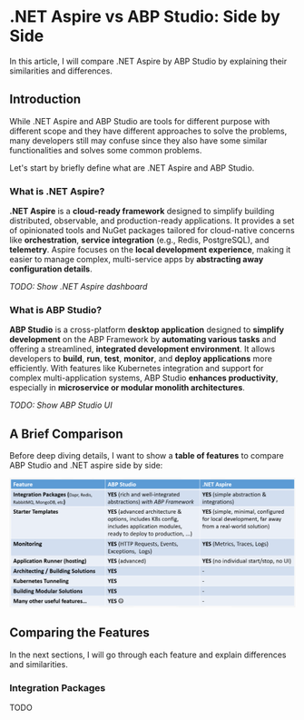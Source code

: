 # .NET Aspire vs ABP Studio: Side by Side

In this article, I will compare .NET Aspire by ABP Studio by explaining their similarities and differences.

## Introduction

While .NET Aspire and ABP Studio are tools for different purpose with different scope and they have different approaches to solve the problems, many developers still may confuse since they also have some similar functionalities and solves some common problems.

Let's start by briefly define what are .NET Aspire and ABP Studio.

### What is .NET Aspire?

**.NET Aspire** is a **cloud-ready framework** designed to simplify building distributed, observable, and production-ready applications. It provides a set of opinionated tools and NuGet packages tailored for cloud-native concerns like **orchestration**, **service integration** (e.g., Redis, PostgreSQL), and **telemetry**. Aspire focuses on the **local development experience**, making it easier to manage complex, multi-service apps by **abstracting away configuration details**.

*TODO: Show .NET Aspire dashboard*

### What is ABP Studio?

**ABP Studio** is a cross-platform **desktop application** designed to **simplify development** on the ABP Framework by **automating various tasks** and offering a streamlined, **integrated development environment**. It allows developers to **build**, **run**, **test**, **monitor**, and **deploy applications** more efficiently. With features like Kubernetes integration and support for complex multi-application systems, ABP Studio **enhances productivity**, especially in **microservice or modular monolith architectures**.

*TODO: Show ABP Studio UI*

## A Brief Comparison

Before deep diving details, I want to show a **table of features** to compare ABP Studio and .NET aspire side by side:

![abp-studio-vs-net-aspire-comparison-table](abp-studio-vs-net-aspire-comparison-table.png)

## Comparing the Features

In the next sections, I will go through each feature and explain differences and similarities.

### Integration Packages

TODO